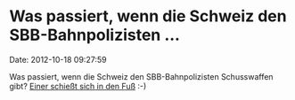 Was passiert, wenn die Schweiz den SBB-Bahnpolizisten \...
==========================================================

Date: 2012-10-18 09:27:59

Was passiert, wenn die Schweiz den SBB-Bahnpolizisten Schusswaffen gibt?
[Einer schießt sich in den
Fuß](http://www.tagesanzeiger.ch/panorama/vermischtes/Bahnpolizist-schiesst-sich-in-den-Fuss/story/30999384)
:-)
